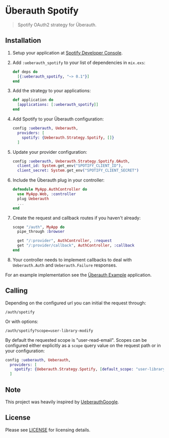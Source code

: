 # Überauth Spotify

> Spotify OAuth2 strategy for Überauth.

## Installation

1. Setup your application at [Spotify Developer Console](https://developer.spotify.com/my-applications).

1. Add `:ueberauth_spotify` to your list of dependencies in `mix.exs`:

    ```elixir
    def deps do
      [{:ueberauth_spotify, "~> 0.1"}]
    end
    ```

1. Add the strategy to your applications:

    ```elixir
    def application do
      [applications: [:ueberauth_spotify]]
    end
    ```

1. Add Spotify to your Überauth configuration:

    ```elixir
    config :ueberauth, Ueberauth,
      providers: [
        spotify: {Ueberauth.Strategy.Spotify, []}
      ]
    ```

1.  Update your provider configuration:

    ```elixir
    config :ueberauth, Ueberauth.Strategy.Spotify.OAuth,
      client_id: System.get_env("SPOTIFY_CLIENT_ID"),
      client_secret: System.get_env("SPOTIFY_CLIENT_SECRET")
    ```

1.  Include the Überauth plug in your controller:

    ```elixir
    defmodule MyApp.AuthController do
      use MyApp.Web, :controller
      plug Ueberauth
      ...
    end
    ```

1.  Create the request and callback routes if you haven't already:

    ```elixir
    scope "/auth", MyApp do
      pipe_through :browser

      get "/:provider", AuthController, :request
      get "/:provider/callback", AuthController, :callback
    end
    ```

1. Your controller needs to implement callbacks to deal with `Ueberauth.Auth` and `Ueberauth.Failure` responses.

For an example implementation see the [Überauth Example](https://github.com/ueberauth/ueberauth_example) application.

## Calling

Depending on the configured url you can initial the request through:

    /auth/spotify

Or with options:

    /auth/spotify?scope=user-library-modify

By default the requested scope is "user-read-email". Scopes can be configured either explicitly as a `scope` query value on the request path or in your configuration:

```elixir
config :ueberauth, Ueberauth,
  providers: [
    spotify: {Ueberauth.Strategy.Spotify, [default_scope: "user-library-modify streaming"]}
  ]
```

## Note

This project was heavily inspired by [UeberauthGoogle](https://github.com/ueberauth/ueberauth_google).

## License

Please see [LICENSE](https://github.com/davejlong/ueberauth_spotify/blob/master/LICENSE) for licensing details.
